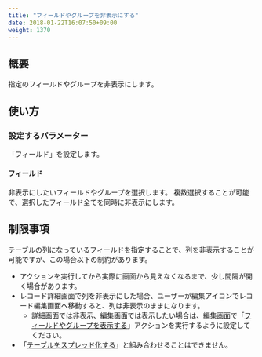 ```yaml
---
title: "フィールドやグループを非表示にする"
date: 2018-01-22T16:07:50+09:00
weight: 1370
---
```


## 概要

指定のフィールドやグループを非表示にします。

## 使い方

### 設定するパラメーター

「フィールド」を設定します。

#### フィールド

非表示にしたいフィールドやグループを選択します。
複数選択することが可能で、選択したフィールド全てを同時に非表示にします。

## 制限事項

テーブルの列になっているフィールドを指定することで、列を非表示することが可能ですが、この場合以下の制約があります。

- アクションを実行してから実際に画面から見えなくなるまで、少し間隔が開く場合があります。
- レコード詳細画面で列を非表示にした場合、ユーザーが編集アイコンでレコード編集画面へ移動すると、列は非表示のままになります。
    - 詳細画面では非表示、編集画面では表示したい場合は、編集画面で「[フィールドやグループを表示する](../show_field/)」アクションを実行するように設定してください。
- 「[テーブルをスプレッド化する](../../table/set_handsontable/)」と組み合わせることはできません。
